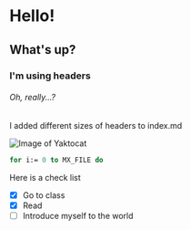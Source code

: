 # Hello!
## What's up?
### I'm using headers
###### Oh, really...?

I added different sizes of headers to index.md

![Image of Yaktocat](https://octodex.github.com/images/yaktocat.png)

```pascal
for i:= 0 to MX_FILE do
```
Here is a check list
- [x] Go to class
- [x] Read
- [ ] Introduce myself to the world
